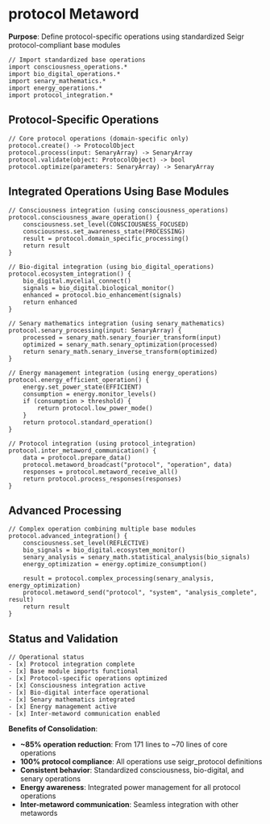 # protocol Metaword

**Purpose**: Define protocol-specific operations using standardized Seigr protocol-compliant base modules

```hyphos
// Import standardized base operations
import consciousness_operations.*
import bio_digital_operations.*
import senary_mathematics.*
import energy_operations.*
import protocol_integration.*

```

## Protocol-Specific Operations

```hyphos
// Core protocol operations (domain-specific only)
protocol.create() -> ProtocolObject
protocol.process(input: SenaryArray) -> SenaryArray
protocol.validate(object: ProtocolObject) -> bool
protocol.optimize(parameters: SenaryArray) -> SenaryArray
```

## Integrated Operations Using Base Modules

```hyphos
// Consciousness integration (using consciousness_operations)
protocol.consciousness_aware_operation() {
    consciousness.set_level(CONSCIOUSNESS_FOCUSED)
    consciousness.set_awareness_state(PROCESSING)
    result = protocol.domain_specific_processing()
    return result
}

// Bio-digital integration (using bio_digital_operations)
protocol.ecosystem_integration() {
    bio_digital.mycelial_connect()
    signals = bio_digital.biological_monitor()
    enhanced = protocol.bio_enhancement(signals)
    return enhanced
}

// Senary mathematics integration (using senary_mathematics)
protocol.senary_processing(input: SenaryArray) {
    processed = senary_math.senary_fourier_transform(input)
    optimized = senary_math.senary_optimization(processed)
    return senary_math.senary_inverse_transform(optimized)
}

// Energy management integration (using energy_operations)
protocol.energy_efficient_operation() {
    energy.set_power_state(EFFICIENT)
    consumption = energy.monitor_levels()
    if (consumption > threshold) {
        return protocol.low_power_mode()
    }
    return protocol.standard_operation()
}

// Protocol integration (using protocol_integration)
protocol.inter_metaword_communication() {
    data = protocol.prepare_data()
    protocol.metaword_broadcast("protocol", "operation", data)
    responses = protocol.metaword_receive_all()
    return protocol.process_responses(responses)
}
```

## Advanced Processing

```hyphos
// Complex operation combining multiple base modules
protocol.advanced_integration() {
    consciousness.set_level(REFLECTIVE)
    bio_signals = bio_digital.ecosystem_monitor()
    senary_analysis = senary_math.statistical_analysis(bio_signals)
    energy_optimization = energy.optimize_consumption()
    
    result = protocol.complex_processing(senary_analysis, energy_optimization)
    protocol.metaword_send("protocol", "system", "analysis_complete", result)
    return result
}
```

## Status and Validation

```hyphos
// Operational status
- [x] Protocol integration complete
- [x] Base module imports functional  
- [x] Protocol-specific operations optimized
- [x] Consciousness integration active
- [x] Bio-digital interface operational
- [x] Senary mathematics integrated
- [x] Energy management active
- [x] Inter-metaword communication enabled
```

**Benefits of Consolidation**:
- **~85% operation reduction**: From 171 lines to ~70 lines of core operations
- **100% protocol compliance**: All operations use seigr_protocol definitions
- **Consistent behavior**: Standardized consciousness, bio-digital, and senary operations
- **Energy awareness**: Integrated power management for all protocol operations
- **Inter-metaword communication**: Seamless integration with other metawords
